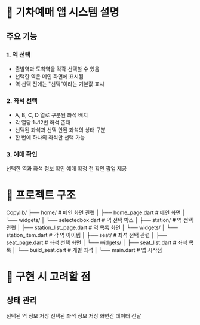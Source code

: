 # 🚂 기차예매 앱 시스템 설명
## 주요 기능
### 1. 역 선택

- 출발역과 도착역을 각각 선택할 수 있음
- 선택한 역은 메인 화면에 표시됨
- 역 선택 전에는 "선택"이라는 기본값 표시

### 2. 좌석 선택

- A, B, C, D 열로 구분된 좌석 배치
- 각 열당 1~12번 좌석 존재
- 선택된 좌석과 선택 안된 좌석의 상태 구분
- 한 번에 하나의 좌석만 선택 가능

### 3. 예매 확인

선택한 역과 좌석 정보 확인
예매 확정 전 확인 팝업 제공

# 📁 프로젝트 구조
Copylib/
├── home/                  # 메인 화면 관련
│   ├── home_page.dart     # 메인 화면
│   └── widgets/
│       └── selectedbox.dart   # 역 선택 박스
│
├── station/              # 역 선택 관련
│   ├── station_list_page.dart  # 역 목록 화면
│   └── widgets/
│       └── station_item.dart   # 각 역 아이템
│
├── seat/                # 좌석 선택 관련
│   ├── seat_page.dart    # 좌석 선택 화면
│   └── widgets/
│       ├── seat_list.dart    # 좌석 목록
│       └── build_seat.dart   # 개별 좌석
│
└── main.dart            # 앱 시작점


# 💭 구현 시 고려할 점

## 상태 관리

선택된 역 정보 저장
선택된 좌석 정보 저장
화면간 데이터 전달


